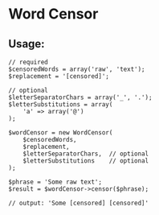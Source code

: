 # Word Censor
             
## Usage:

    // required
    $censoredWords = array('raw', 'text');
    $replacement = '[censored]';
    
    // optional 
    $letterSeparatorChars = array('_', '.');
    $letterSubstitutions = array(
        'a' => array('@')
    );

    $wordCensor = new WordCensor(
        $censoredWords,
        $replacement,
        $letterSeparatorChars,  // optional
        $letterSubstitutions    // optional
    );
    
    $phrase = 'Some raw text';
    $result = $wordCensor->censor($phrase);
    
    // output: 'Some [censored] [censored]'
